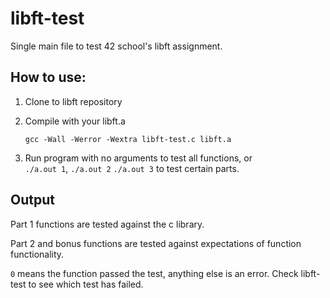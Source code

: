 # libft-test
Single main file to test 42 school's libft assignment.

## How to use:
1. Clone to libft repository

2. Compile with your libft.a

	``` gcc -Wall -Werror -Wextra libft-test.c libft.a ```
    
3. Run program with no arguments to test all functions, or  
```./a.out 1```, ```./a.out 2``` ```./a.out 3``` to test certain parts.

## Output
Part 1 functions are tested against the c library.

Part 2 and bonus functions are tested against expectations of function functionality.

```0``` means the function passed the test, anything else is an error.
Check libft-test to see which test has failed.
